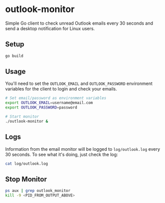 # outlook-monitor
Simple Go client to check unread Outlook emails every 30 seconds and send a desktop notification for Linux users.

## Setup

```bash
go build
```

## Usage

You'll need to set the `OUTLOOK_EMAIL` and `OUTLOOK_PASSWORD` environment variables
for the client to login and check your emails.

```bash
# Set email/password as environment variables
export OUTLOOK_EMAIL=username@email.com
export OUTLOOK_PASSWORD=password

# Start monitor
./outlook-monitor &
```

## Logs

Information from the email monitor will be logged to `log/outlook.log` every
30 seconds. To see what it's doing, just check the log:

```bash
cat log/outlook.log
```

## Stop Monitor

```bash
ps aux | grep outlook_monitor
kill -9 <PID_FROM_OUTPUT_ABOVE>
```
